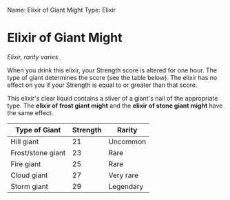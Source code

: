 Name: Elixir of Giant Might
Type: Elixir

# Elixir of Giant Might
_Elixir, rarity varies_

When you drink this elixir, your Strength score is altered for one hour. The type of giant determines the score (see the table below). The elixir has no effect on you if your Strength is equal to or greater than that score.

This elixir's clear liquid contains a sliver of a giant's nail of the appropriate type. The **elixir of frost giant might** and the **elixir of stone giant might** have the same effect.

| Type of Giant     | Strength | Rarity    |
|-------------------|----------|-----------|
| Hill giant        | 21       | Uncommon  |
| Frost/stone giant | 23       | Rare      |
| Fire giant        | 25       | Rare      |
| Cloud giant       | 27       | Very rare |
| Storm giant       | 29       | Legendary |